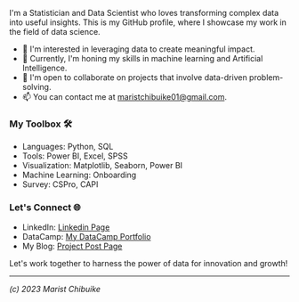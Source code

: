 I'm a Statistician and Data Scientist who loves transforming complex data into useful insights. This is my GitHub profile, where I showcase my work in the field of data science.

- 👀 I'm interested in leveraging data to create meaningful impact.
- 🌱 Currently, I'm honing my skills in machine learning and Artificial Intelligence.
- 💞️ I'm open to collaborate on projects that involve data-driven problem-solving.
- 📫 You can contact me at maristchibuike01@gmail.com.

### My Toolbox 🛠️

- Languages: Python, SQL
- Tools: Power BI, Excel, SPSS
- Visualization: Matplotlib, Seaborn, Power BI
- Machine Learning: Onboarding
- Survey: CSPro, CAPI

### Let's Connect 🌐

- LinkedIn: [Linkedin Page](https://www.linkedin.com/in/maristco/)
- DataCamp: [My DataCamp Portfolio](https://www.datacamp.com/profile/maristchibuike)
- My Blog:  [Project Post Page](https://maristats.blogspot.com)
  
Let's work together to harness the power of data for innovation and growth!

---

*(c) 2023 Marist Chibuike*

<!---
Maristchibuike/Maristchibuike is a ✨ special ✨ repository because its `README.md` (this file) appears on your GitHub profile.
You can click the Preview link to take a look at your changes.
--->
